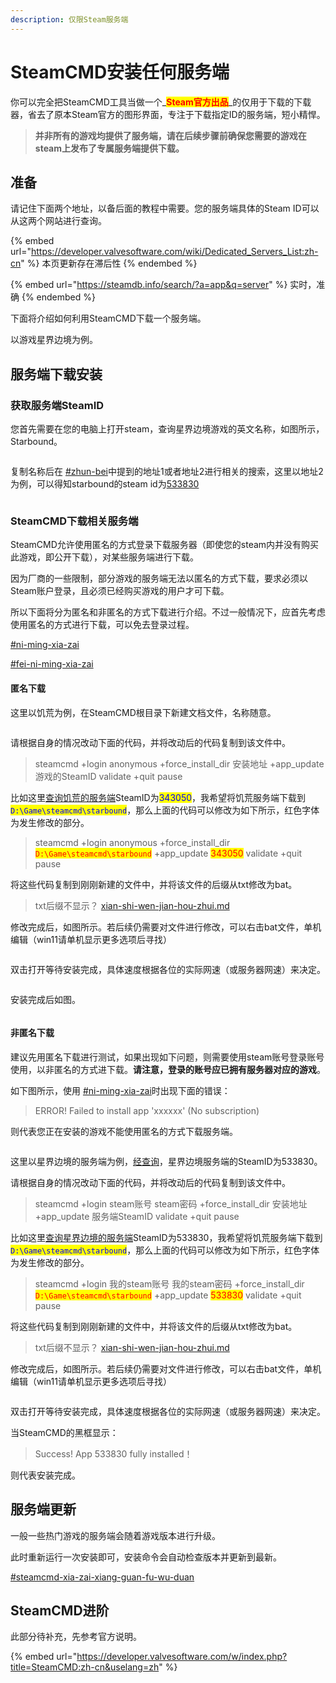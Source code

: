 ```yaml
---
description: 仅限Steam服务端
---
```


# SteamCMD安装任何服务端

你可以完全把SteamCMD工具当做一个_<mark style="color:red;">**Steam官方出品**</mark>_的仅用于下载的下载器，省去了原本Steam官方的图形界面，专注于下载指定ID的服务端，短小精悍。

> **并非所有的游戏均提供了服务端，请在后续步骤前确保您需要的游戏在steam上发布了专属服务端提供下载。**

## 准备

请记住下面两个地址，以备后面的教程中需要。您的服务端具体的Steam ID可以从这两个网站进行查询。

{% embed url="https://developer.valvesoftware.com/wiki/Dedicated_Servers_List:zh-cn" %}
本页更新存在滞后性
{% endembed %}

{% embed url="https://steamdb.info/search/?a=app&q=server" %}
实时，准确
{% endembed %}

下面将介绍如何利用SteamCMD下载一个服务端。

以游戏星界边境为例。

## 服务端下载安装

### 获取服务端SteamID

您首先需要在您的电脑上打开steam，查询星界边境游戏的英文名称，如图所示，Starbound。

<figure><img src="../../../.gitbook/assets/steamwebhelper_vKsXYlbTo0.png" alt=""><figcaption></figcaption></figure>

复制名称后在 [#zhun-bei](steamcmd-an-zhuang-ren-he-fu-wu-duan.md#zhun-bei "mention")中提到的地址1或者地址2进行相关的搜索，这里以地址2为例，可以得知starbound的steam id为[533830](https://steamdb.info/app/533830/)

<figure><img src="../../../.gitbook/assets/chrome_qzkiS89jHY.png" alt=""><figcaption></figcaption></figure>

### SteamCMD下载相关服务端

SteamCMD允许使用匿名的方式登录下载服务器（即使您的steam内并没有购买此游戏，即公开下载），对某些服务端进行下载。

因为厂商的一些限制，部分游戏的服务端无法以匿名的方式下载，要求必须以Steam账户登录，且必须已经购买游戏的用户才可下载。

所以下面将分为匿名和非匿名的方式下载进行介绍。不过一般情况下，应首先考虑使用匿名的方式进行下载，可以免去登录过程。

[#ni-ming-xia-zai](steamcmd-an-zhuang-ren-he-fu-wu-duan.md#ni-ming-xia-zai "mention")

[#fei-ni-ming-xia-zai](steamcmd-an-zhuang-ren-he-fu-wu-duan.md#fei-ni-ming-xia-zai "mention")

#### 匿名下载

这里以饥荒为例，在SteamCMD根目录下新建文档文件，名称随意。

<figure><img src="../../../.gitbook/assets/explorer_TtkzP6Fcyt.png" alt=""><figcaption></figcaption></figure>

请根据自身的情况改动下面的代码，并将改动后的代码复制到该文件中。

> steamcmd +login anonymous +force\_install\_dir 安装地址 +app\_update 游戏的SteamID validate +quit pause

比如这里[查询饥荒的服务端](steamcmd-an-zhuang-ren-he-fu-wu-duan.md#huo-qu-fu-wu-duan-steamid)SteamID为<mark style="color:blue;">343050</mark>，我希望将饥荒服务端下载到<mark style="color:blue;">`D:\Game\steamcmd\starbound`</mark>，那么上面的代码可以修改为如下所示，红色字体为发生修改的部分。

> steamcmd +login anonymous +force\_install\_dir <mark style="color:red;">`D:\Game\steamcmd\starbound`</mark> +app\_update <mark style="color:red;">343050</mark> validate +quit pause

将这些代码复制到刚刚新建的文件中，并将该文件的后缀从txt修改为bat。

> &#x20;txt后缀不显示？ [xian-shi-wen-jian-hou-zhui.md](../../../xi-tong-bian-xie-cao-zuo/xian-shi-wen-jian-hou-zhui.md "mention")

修改完成后，如图所示。若后续仍需要对文件进行修改，可以右击bat文件，单机编辑（win11请单机显示更多选项后寻找）

<figure><img src="../../../.gitbook/assets/image (1) (1) (1).png" alt=""><figcaption></figcaption></figure>

双击打开等待安装完成，具体速度根据各位的实际网速（或服务器网速）来决定。

<figure><img src="../../../.gitbook/assets/WindowsTerminal_pH8tEvNcFw.png" alt=""><figcaption></figcaption></figure>

安装完成后如图。

<figure><img src="../../../.gitbook/assets/WindowsTerminal_y0YiIjbf0J.png" alt=""><figcaption></figcaption></figure>

#### 非匿名下载

建议先用匿名下载进行测试，如果出现如下问题，则需要使用steam账号登录账号使用，以非匿名的方式进下载。**请注意，登录的账号应已拥有服务器对应的游戏**。

如下图所示，使用 [#ni-ming-xia-zai](steamcmd-an-zhuang-ren-he-fu-wu-duan.md#ni-ming-xia-zai "mention")时出现下面的错误：

> ERROR! Failed to install app 'xxxxxx' (No subscription)

则代表您正在安装的游戏不能使用匿名的方式下载服务端。

<figure><img src="../../../.gitbook/assets/WindowsTerminal_29ClyEPNBK.png" alt=""><figcaption></figcaption></figure>

这里以星界边境的服务端为例，[经查询](steamcmd-an-zhuang-ren-he-fu-wu-duan.md#huo-qu-fu-wu-duan-steamid)，星界边境服务端的SteamID为533830。

请根据自身的情况改动下面的代码，并将改动后的代码复制到该文件中。

> steamcmd +login steam账号 steam密码 +force\_install\_dir 安装地址 +app\_update 服务端SteamID validate +quit pause

比如这里[查询星界边境的服务端](steamcmd-an-zhuang-ren-he-fu-wu-duan.md#huo-qu-fu-wu-duan-steamid)SteamID为533830，我希望将饥荒服务端下载到<mark style="color:blue;">`D:\Game\steamcmd\starbound`</mark>，那么上面的代码可以修改为如下所示，红色字体为发生修改的部分。

> steamcmd +login 我的steam账号 我的steam密码 +force\_install\_dir <mark style="color:red;">`D:\Game\steamcmd\starbound`</mark> +app\_update <mark style="color:red;">533830</mark> validate +quit pause

将这些代码复制到刚刚新建的文件中，并将该文件的后缀从txt修改为bat。

> &#x20;txt后缀不显示？ [xian-shi-wen-jian-hou-zhui.md](../../../xi-tong-bian-xie-cao-zuo/xian-shi-wen-jian-hou-zhui.md "mention")

修改完成后，如图所示。若后续仍需要对文件进行修改，可以右击bat文件，单机编辑（win11请单机显示更多选项后寻找）

<figure><img src="../../../.gitbook/assets/image (1) (1) (1).png" alt=""><figcaption></figcaption></figure>

双击打开等待安装完成，具体速度根据各位的实际网速（或服务器网速）来决定。

当SteamCMD的黑框显示：

> Success! App 533830 fully installed！

则代表安装完成。

## 服务端更新

一般一些热门游戏的服务端会随着游戏版本进行升级。

此时重新运行一次安装即可，安装命令会自动检查版本并更新到最新。

[#steamcmd-xia-zai-xiang-guan-fu-wu-duan](steamcmd-an-zhuang-ren-he-fu-wu-duan.md#steamcmd-xia-zai-xiang-guan-fu-wu-duan "mention")

## SteamCMD进阶

此部分待补充，先参考官方说明。

{% embed url="https://developer.valvesoftware.com/w/index.php?title=SteamCMD:zh-cn&uselang=zh" %}
